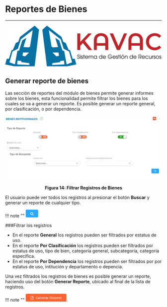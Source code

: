 # Reportes de Bienes 
********************

![Screenshot](img/logokavac.png#imagen)

## Generar reporte de bienes

Las sección de reportes del módulo de bienes permite generar informes sobre los bienes, esta funcionalidad permite filtrar los bienes para los cuales se va a generar un reporte.   Es posible generar un reporte general, por clasificación, o por dependencia.   


![Screenshot](img/figure_14.jpg)<div style="text-align: center;font-weight: bold">Figura 14: Filtrar Registros de Bienes</div>

El usuario puede ver todos los registros al presionar el botón **Buscar** y generar un reporte de cualquier tipo.

!!! note ""
    ![Screenshot](img/search.png) 

###Filtrar los registros 

- En el reporte **General** los registros pueden ser filtrados por estatus de uso. 
- En el reporte **Por Clasificación** los registros pueden ser filtrados por estatus de uso, tipo de bien, categoría general, subcategoría, categoría específica.
- En el reporte **Por Dependencia** los registros pueden ser filtrados por por estatus de uso, intitución y departamento o depencia. 

Una vez filtrados los registros de bienes es posible generar un reporte, haciendo uso del botón **Generar Reporte**, ubicado al final de la lista de registros.

!!! note "" 
    ![Screenshot](img/report.png).























   